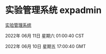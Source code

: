 # 实验管理系统 expadmin
[实验管理系统](http://59.174.27.195:56808/expadmin-782313d2-e1b1-4ea7-932e-3a55e6a1a4d0/)

2022年 06月 11日 星期六 01:00:40 CST

2022年 06月 10日 星期五 17:00:40 GMT

